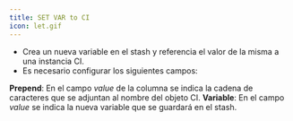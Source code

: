 ```yaml
---
title: SET VAR to CI
icon: let.gif
---
```

* Crea un nueva variable en el stash y referencia el valor de la misma a una instancia CI.
* Es necesario configurar los siguientes campos:

**Prepend**: En el campo *value* de la columna se indica la cadena de caracteres que se adjuntan al nombre del objeto CI.
**Variable**: En el campo *value* se indica la nueva variable que se guardará en el stash.